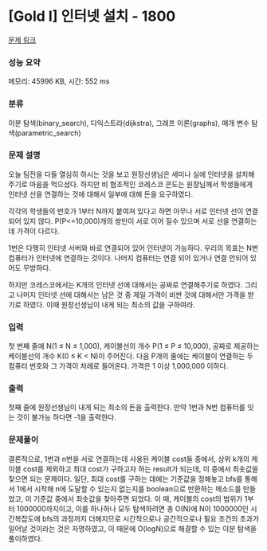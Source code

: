 # [Gold I] 인터넷 설치 - 1800 

[문제 링크](https://www.acmicpc.net/problem/1800) 

### 성능 요약

메모리: 45996 KB, 시간: 552 ms

### 분류

이분 탐색(binary_search), 다익스트라(dijkstra), 그래프 이론(graphs), 매개 변수 탐색(parametric_search)

### 문제 설명

<p>오늘 팀전을 다들 열심히 하시는 것을 보고 원장선생님은 세미나 실에 인터넷을 설치해 주기로 마음을 먹으셨다. 하지만 비 협조적인 코레스코 콘도는 원장님께서 학생들에게 인터넷 선을 연결하는 것에 대해서 일부에 대해 돈을 요구하였다.</p>

<p>각각의 학생들의 번호가 1부터 N까지 붙여져 있다고 하면 아무나 서로 인터넷 선이 연결되어 있지 않다. P(P<=10,000)개의 쌍만이 서로 이어 질수 있으며 서로 선을 연결하는데 가격이 다르다.</p>

<p>1번은 다행히 인터넷 서버와 바로 연결되어 있어 인터넷이 가능하다. 우리의 목표는 N번 컴퓨터가 인터넷에 연결하는 것이다. 나머지 컴퓨터는 연결 되어 있거나 연결 안되어 있어도 무방하다.</p>

<p>하지만 코레스코에서는 K개의 인터넷 선에 대해서는 공짜로 연결해주기로 하였다. 그리고 나머지 인터넷 선에 대해서는 남은 것 중 제일 가격이 비싼 것에 대해서만 가격을 받기로 하였다. 이때 원장선생님이 내게 되는 최소의 값을 구하여라.</p>

### 입력 

 <p>첫 번째 줄에 N(1 ≤ N ≤ 1,000), 케이블선의 개수 P(1 ≤ P ≤ 10,000), 공짜로 제공하는 케이블선의 개수 K(0 ≤ K < N)이 주어진다. 다음 P개의 줄에는 케이블이 연결하는 두 컴퓨터 번호와 그 가격이 차례로 들어온다. 가격은 1 이상 1,000,000 이하다.</p>

### 출력 

 <p>첫째 줄에 원장선생님이 내게 되는 최소의 돈을 출력한다. 만약 1번과 N번 컴퓨터를 잇는 것이 불가능 하다면 -1을 출력한다.</p>

### 문제풀이

결론적으로, 1번과 n번을 서로 연결하는데 사용된 케이블 cost들 중에서, 상위 k개의 케이블 cost를 제외하고 최대 cost가 구하고자 하는 result가 되는데, 이 중에서 최솟값을 찾으면 되는 문제이다. 일단, 최대 cost를 구하는 데에는 기준값을 정해놓고 bfs를 통해서 1에서 시작해 n에 도달할 수 있는지 없는지를 boolean으로 반환하는 메소드를 만들었고, 이 기준값 중에서 최솟값을 찾아주면 되었다. 이 때, 케이블의 cost의 범위가 1부터 1000000까지이고, 이를 하나하나 모두 탐색하려면 총 O(N)에 N이 1000000인 시간복잡도에 bfs의 과정까지 더해지므로 시간적으로나 공간적으로나 필요 조건의 초과가 일어날 것이라는 것은 자명하였고, 이 때문에 O(logN)으로 해결할 수 있는 이분 탐색을  풀이하였다.
